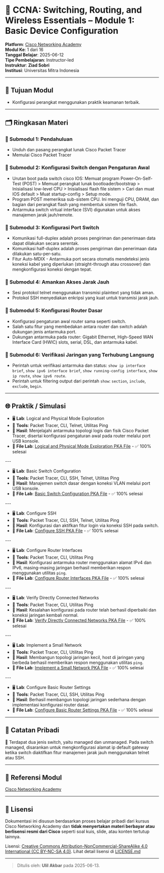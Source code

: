 # 📘 CCNA: Switching, Routing, and Wireless Essentials – Module 1: Basic Device Configuration

**Platform**: [Cisco Networking Academy](https://www.netacad.com)  
**Modul Ke**: 1 dari 16  
**Tanggal Belajar**: 2025-06-12  
**Tipe Pembelajaran**: Instructor-led  
**Instruktur**: **Ziad Sobri**  
**Institusi**: Universitas Mitra Indonesia

* * *

## 🎯 Tujuan Modul

- Konfigurasi perangkat menggunakan praktik keamanan terbaik.

* * *

## 🗂️ Ringkasan Materi

### 🔸 Submodul 1: Pendahuluan

- Unduh dan pasang perangkat lunak Cisco Packet Tracer
- Memulai Cisco Packet Tracer

### 🔸 Submodul 2: Konfigurasi Switch dengan Pengaturan Awal

- Urutan boot pada switch cisco IOS: Memuat program Power-On-Self-Test (POST) > Memuat perangkat lunak bootloader/bootstrap > Inisialisasi low-level CPU > Inisialisasi flash file sistem > Cari dan muat IOS default > Muat startup-config > Setup mode.
- Program POST memeriksa sub-sistem CPU. Ini menguji CPU, DRAM, dan bagian dari perangkat flash yang membentuk sistem file flash.
- Antarmuka switch virtual interface (SVI) digunakan untuk akses manajemen jarak jauh/remote.

### 🔸 Submodul 3: Konfigurasi Port Switch

- Komunikasi full-duplex adalah proses pengiriman dan penerimaan data dapat dilakukan secara serentak.
- Komunikasi half-duplex adalah proses pengiriman dan penerimaan data dilakukan satu-per-satu.
- Fitur Auto-MDIX - Antarmuka port secara otomatis mendeteksi jenis koneksi kabel yang diperlukan (straight-through atau crossover) dan mengkonfigurasi koneksi dengan tepat.

### 🔸 Submodul 4: Amankan Akses Jarak Jauh

- Sesi protokol telnet menggunakan transmisi plaintext yang tidak aman.
- Protokol SSH menyediakan enkripsi yang kuat untuk transmisi jarak jauh.

### 🔸 Submodul 5: Konfigurasi Router Dasar

- Konfigurasi pengaturan awal router sama seperti switch.
- Salah satu fitur yang membedakan antara router dan switch adalah dukungan jenis antarmuka port.
- Dukungan antarmuka pada router: Gigabit Ethernet, High-Speed WAN Interface Card (HWIC) slots, serial, DSL, dan antarmuka kabel.

### 🔸 Submodul 6: Verifikasi Jaringan yang Terhubung Langsung

- Perintah untuk verifikasi antarmuka dan status: `show ip interface brief`, `show ipv6 interface brief`, `show running-config interface`, `show ip route`, `show ipv6 route`.
- Perintah untuk filtering output dari perintah `show`: `section`, `include`, `exclude`, `begin`.

* * *

## 🌐 Praktik / Simulasi

- 🖥️ **Lab**: Logical and Physical Mode Exploration
- 🔧 **Tools**: Packet Tracer, CLI, Telnet, Utilitas Ping
- 🔄 **Hasil**: Menjelajahi antarmuka topologi logis dan fisik Cisco Packet Tracer, disertai konfigurasi pengaturan awal pada router melalui port USB konsole.
- 📁 **File Lab**: [Logical and Physical Mode Exploration PKA File](../labs/module-1/1.0.5-packet-tracer---logical-and-physical-mode-exploration.pka) - ✅ 100% selesai

\---

- 🖥️ **Lab**: Basic Switch Configuration
- 🔧 **Tools**: Packet Tracer, CLI, SSH, Telnet, Utilitas Ping
- 🔄 **Hasil**: Manajemen switch dasar dengan koneksi VLAN melalui port USB konsole.
- 📁 **File Lab**: [Basic Switch Configuration PKA File](../labs/module-1/1.1.7-packet-tracer---basic-switch-configuration---physical-mode.pka) - ✅ 100% selesai

\---

- 🖥️ **Lab**: Configure SSH
- 🔧 **Tools**: Packet Tracer, CLI, SSH, Telnet, Utilitas Ping
- 🔄 **Hasil**: Konfigurasi dan aktifkan fitur login via koneksi SSH pada switch.
- 📁 **File Lab**: [Configure SSH PKA File](../labs/module-1/1.3.6-packet-tracer---configure-ssh.pka) - ✅ 100% selesai

\---

- 🖥️ **Lab**: Configure Router Interfaces
- 🔧 **Tools**: Packet Tracer, CLI, Utilitas Ping
- 🔄 **Hasil**: Konfigurasi antarmuka router menggunakan alamat IPv4 dan IPv6, masing-masing jaringan berhasil memberikan respon menggunakan utilitas `ping`.
- 📁 **File Lab**: [Configure Router Interfaces PKA File](../labs/module-1/1.4.7-packet-tracer---configure-router-interfaces.pka) - ✅ 100% selesai

\---

- 🖥️ **Lab**: Verify Directly Connected Networks
- 🔧 **Tools**: Packet Tracer, CLI, Utilitas Ping
- 🔄 **Hasil**: Kesalahan konfigurasi pada router telah berhasil diperbaiki dan koneksi jaringan kembali normal.
- 📁 **File Lab**: [Verify Directly Connected Networks PKA File](../labs/module-1/1.5.10-packet-tracer---verify-directly-connected-networks.pka) - ✅ 100% selesai

\---

- 🖥️ **Lab**: Implement a Small Network
- 🔧 **Tools**: Packet Tracer, CLI, Utilitas Ping
- 🔄 **Hasil**: Membangun topologi jaringan kecil, host di jaringan yang berbeda berhasil memberikan respon menggunakan utilitas `ping`.
- 📁 **File Lab**: [Implement a Small Network PKA File](../labs/module-1/1.6.1-packet-tracer---implement-a-small-network.pka) - ✅ 100% selesai

\---

- 🖥️ **Lab**: Configure Basic Router Settings
- 🔧 **Tools**: Packet Tracer, CLI, SSH, Utilitas Ping
- 🔄 **Hasil**: Berhasil membangun topologi jaringan sederhana dengan implementasi konfigurasi router dasar.
- 📁 **File Lab**: [Configure Basic Router Settings PKA File](../labs/module-1/1.6.2-packet-tracer----configure-basic-router-settings---physical-mode.pka) - ✅ 100% selesai

* * *

## 🧠 Catatan Pribadi

💬 Terdapat dua jenis switch, yaitu managed dan unmanaged. Pada switch managed, disarankan untuk mengkonfigurasi alamat ip default gateway ketika switch diaktifkan fitur manajemen jarak jauh menggunakan telnet atau SSH.

* * *

## 📎 Referensi Modul
[Cisco Networking Academy](https://www.netacad.com)  

* * *

## 📄 Lisensi

Dokumentasi ini disusun berdasarkan proses belajar pribadi dari kursus Cisco Networking Academy dan **tidak menyertakan materi berbayar atau berlisensi resmi dari Cisco** seperti soal kuis, slide, atau konten tertutup lainnya.

Lisensi: [Creative Commons Attribution-NonCommercial-ShareAlike 4.0 International (CC BY-NC-SA 4.0)](https://creativecommons.org/licenses/by-nc-sa/4.0/). Lihat detail lisensi di [LICENSE.md](./LICENSE.md)

* * *

> Ditulis oleh: **Ulil Akbar** pada 2025-06-13.
